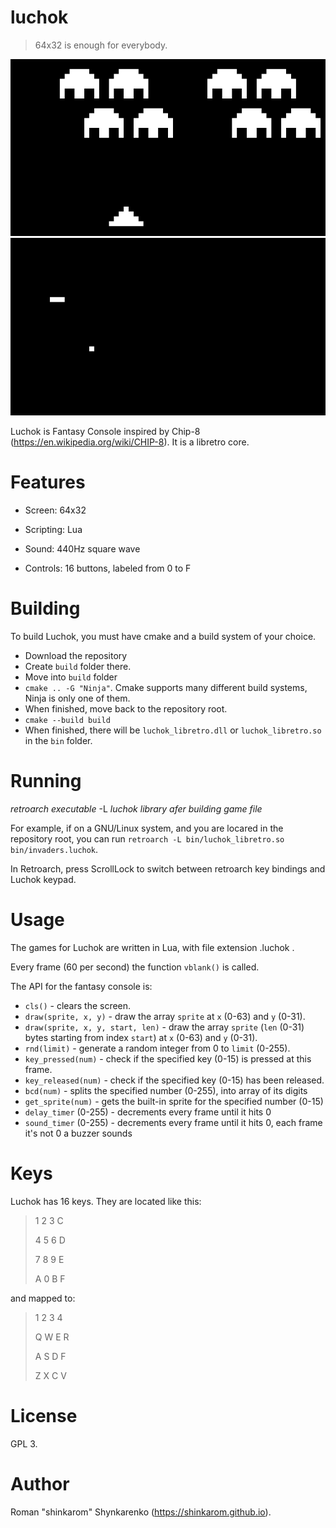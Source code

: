 # luchok

> 64x32 is enough for everybody.

![Playing invaders.luchok](invaders.png)
![Playing snake.luchok](snake.png)

Luchok is Fantasy Console inspired by Chip-8 (https://en.wikipedia.org/wiki/CHIP-8).  It is a libretro core.

# Features

* Screen: 64x32

* Scripting: Lua

* Sound: 440Hz square wave

* Controls: 16 buttons, labeled from 0 to F


# Building
To build Luchok, you must have cmake and a build system of your choice.
* Download the repository
* Create `build` folder there.
* Move into `build` folder
* `cmake .. -G "Ninja"`. Cmake supports many different build systems, Ninja is only one of them.
* When finished, move back to the repository root.
* `cmake --build build`
* When finished, there will be `luchok_libretro.dll` or `luchok_libretro.so` in the `bin` folder.

# Running
*retroarch executable* -L *luchok library afer building* *game file*

For example, if on a GNU/Linux system, and you are locared in the repository root, you can run `retroarch -L bin/luchok_libretro.so bin/invaders.luchok`.

In Retroarch, press ScrollLock to switch between retroarch key bindings and Luchok keypad.

# Usage
The games for Luchok are written in Lua, with file extension .luchok .

Every frame (60 per second) the function `vblank()` is called.

The API for the fantasy console is:

* `cls()` - clears the screen.
* `draw(sprite, x, y)` - draw the array `sprite` at `x` (0-63) and `y` (0-31).
* `draw(sprite, x, y, start, len)` - draw the array `sprite` (`len` (0-31) bytes starting from index `start`) at `x` (0-63) and `y` (0-31).
* `rnd(limit)` - generate a random integer from 0 to `limit` (0-255).
* `key_pressed(num)` - check if the specified key (0-15) is pressed at this frame.
* `key_released(num)` - check if the specified key (0-15) has been released.
* `bcd(num)` - splits the specified number (0-255), into array of its digits
* `get_sprite(num)` - gets the built-in sprite for the specified number (0-15)
* `delay_timer` (0-255) - decrements every frame until it hits 0
* `sound_timer` (0-255) - decrements every frame until it hits 0, each frame it's not 0 a buzzer sounds

# Keys

Luchok has 16 keys. They are located like this:

> 1 2 3 C
> 
> 4 5 6 D
> 
> 7 8 9 E
> 
> A 0 B F

and mapped to:

> 1 2 3 4
> 
> Q W E R
> 
> A S D F
> 
> Z X C V

# License
GPL 3.


# Author
Roman "shinkarom" Shynkarenko (https://shinkarom.github.io).

